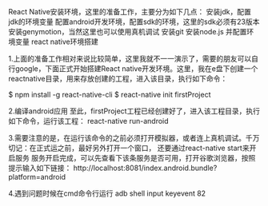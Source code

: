 
React Native安装环境，这里的准备工作，主要分为如下几点：
   安装jdk，配置jdk的环境变量
   配置android开发环境，配置sdk的环境，这里的sdk必须有23版本
   安装genymotion，当然这里也可以使用真机调试
   安装git
   安装node.js 并配置环境变量
   react native环境搭建

1.上面的准备工作相对来说比较简单，这里我就不一一演示了，需要的朋友可以自行google，下面正式开始搭建React native开发环境。这里，我在e盘下创建一个reactnative目录，用来存放创建的工程，进入该目录，执行如下命令：

$ npm install -g react-native-cli
$ react-native init firstProject


2.编译android应用  至此，firstProject工程已经创建好了，进入该工程目录，执行如下命令，运行该工程：
react-native run-android

3.需要注意的是，在运行该命令的之前必须打开模拟器，或者连上真机调试。千万切记：在正式运之前，最好另外打开一个窗口，
还要通过react-native start来开启服务
服务开启完成，可以先查看下该条服务是否可用，打开谷歌浏览器，按照提示输入如下链接： 
http://localhost:8081/index.android.bundle?platform=android 

4.遇到问题时候在cmd命令行运行 adb shell input keyevent 82
